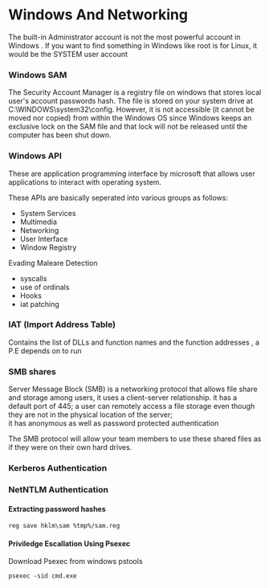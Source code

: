 # Windows And Networking 

The  built-in Administrator account is not the most powerful account in Windows . If you want to find something in Windows like root is for Linux, it would be the SYSTEM user account

### Windows SAM
The Security Account Manager is a registry file on windows  that stores local user's account passwords hash. The file is stored on your system drive at C:\WINDOWS\system32\config. However, it is not accessible (it cannot be moved nor copied) from within the Windows OS since Windows keeps an exclusive lock on the SAM file and that lock will not be released until the computer has been shut down.


### Windows API

These are application programming interface by microsoft that allows user applications to interact with operating system.

These APIs are basically seperated into various groups as follows:

- System Services
- Multimedia
- Networking
- User Interface
- Window Registry


Evading Maleare Detection

- syscalls 
- use of ordinals
- Hooks
- iat patching

### IAT (Import Address Table)

Contains the list of DLLs and function names and the function addresses , a P.E depends on to run

### SMB shares 

Server Message Block (SMB) is a networking protocol that allows file share and storage among users, it uses a client-server relationship. it has a default port of 445; a user can remotely access a file storage even though they are not in the physical location of the server;\
it has anonymous as well as password protected authentication

The SMB protocol will allow your team members to use these shared files as if they were on their own hard drives. 

### Kerberos Authentication


### NetNTLM Authentication



#### Extracting password hashes

```
reg save hklm\sam %tmp%/sam.reg
```


#### Priviledge Escallation Using Psexec 

Download Psexec from windows pstools

```
psexec -sid cmd.exe

```
